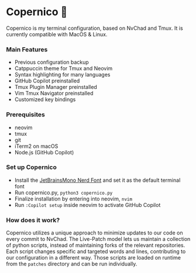 # Copernico 🤔
Copernico is my terminal configuration, based on NvChad and Tmux.
It is currently compatible with MacOS & Linux.

### Main Features
* Previous configuration backup
* Catppuccin theme for Tmux and Neovim
* Syntax highlighting for many languages
* GitHub Copilot preinstalled
* Tmux Plugin Manager preinstalled
* Vim Tmux Navigator preinstalled
* Customized key bindings

### Prerequisites
* neovim
* tmux
* git
* iTerm2 on macOS
* Node.js (GitHub Copilot)

### Set up Copernico
* Install the [JetBrainsMono Nerd Font](https://github.com/ryanoasis/nerd-fonts/releases/download/v3.0.2/JetBrainsMono.zip) and set it as the default terminal font
* Run copernico.py, `python3 copernico.py`
* Finalize installation by entering into neovim, `nvim`
* Run `:Copilot setup` inside neovim to activate GitHub Copilot

### How does it work?
Copernico utilizes a unique approach to minimize updates to our code on every commit
to NvChad. The Live-Patch model lets us maintain a collection of python scripts, instead
of maintaining forks of the relevant repositories. Each script changes specific and targeted
words and lines, contributing to our configuration in a different way. Those scripts are loaded
on runtime from the `patches` directory and can be run individually.
